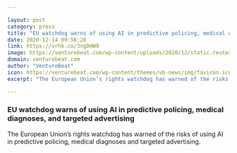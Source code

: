 ```yaml
---

layout: post
category: press
title: "EU watchdog warns of using AI in predictive policing, medical diagnoses, and targeted advertising"
date: 2020-12-14 09:56:28
link: https://vrhk.co/3ngDHW9
image: https://venturebeat.com/wp-content/uploads/2020/12/static.reuters.com_.jpg?w=1200&strip=all
domain: venturebeat.com
author: "VentureBeat"
icon: https://venturebeat.com/wp-content/themes/vb-news/img/favicon.ico
excerpt: "The European Union’s rights watchdog has warned of the risks of using AI in predictive policing, medical diagnoses and targeted advertising."

---
```


### EU watchdog warns of using AI in predictive policing, medical diagnoses, and targeted advertising

The European Union’s rights watchdog has warned of the risks of using AI in predictive policing, medical diagnoses and targeted advertising.